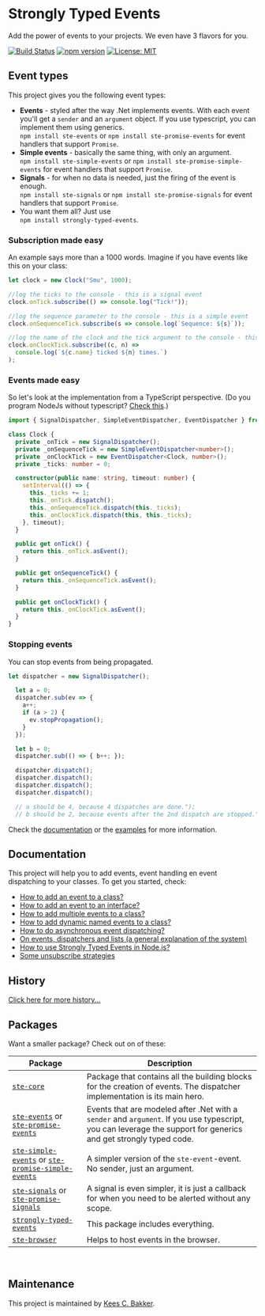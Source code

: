 # Strongly Typed Events
Add the power of events to your projects. We even have 3 flavors for you.

[![Build Status](https://github.com/KeesCBakker/Strongly-Typed-Events-for-TypeScript/actions/workflows/node.js.yml/badge.svg)](https://github.com/KeesCBakker/Strongly-Typed-Events-for-TypeScript/actions/workflows/node.js.yml)
[![npm version](https://badge.fury.io/js/strongly-typed-events.svg)](https://badge.fury.io/js/strongly-typed-events)
[![License: MIT](https://img.shields.io/badge/License-MIT-yellow.svg)](https://opensource.org/licenses/MIT)

## Event types
This project gives you the following event types:
- **Events** - styled after the way .Net implements events. With each event you'll get a `sender` and an `argument` object. If you use typescript, you can implement them using generics.<br/>`npm install ste-events` or `npm install ste-promise-events` for event handlers that support `Promise`.
- **Simple events** - basically the same thing, with only an argument.<br/>`npm install ste-simple-events` or `npm install ste-promise-simple-events` for event handlers that support `Promise`.
- **Signals** - for when no data is needed, just the firing of the event is enough.<br/>`npm install ste-signals` or `npm install ste-promise-signals` for event handlers that support `Promise`.
- You want them all? Just use<br/>`npm install strongly-typed-events`.


### Subscription made easy
An example says more than a 1000 words. Imagine if you have events like this on your class:
```typescript
let clock = new Clock("Smu", 1000);

//log the ticks to the console - this is a signal event
clock.onTick.subscribe(() => console.log("Tick!"));

//log the sequence parameter to the console - this is a simple event
clock.onSequenceTick.subscribe(s => console.log(`Sequence: ${s}`));

//log the name of the clock and the tick argument to the console - this is an event
clock.onClockTick.subscribe((c, n) =>
  console.log(`${c.name} ticked ${n} times.`)
);
```

### Events made easy
So let's look at the implementation from a TypeScript perspective. (Do you program NodeJs without typescript? <a href="documentation/HowToUseInNodeJs.md">Check this</a>.)

```typescript
import { SignalDispatcher, SimpleEventDispatcher, EventDispatcher } from "strongly-typed-events";

class Clock {
  private _onTick = new SignalDispatcher();
  private _onSequenceTick = new SimpleEventDispatcher<number>();
  private _onClockTick = new EventDispatcher<Clock, number>();
  private _ticks: number = 0;

  constructor(public name: string, timeout: number) {
    setInterval(() => {
      this._ticks += 1;
      this._onTick.dispatch();
      this._onSequenceTick.dispatch(this._ticks);
      this._onClockTick.dispatch(this, this._ticks);
    }, timeout);
  }

  public get onTick() {
    return this._onTick.asEvent();
  }

  public get onSequenceTick() {
    return this._onSequenceTick.asEvent();
  }

  public get onClockTick() {
    return this._onClockTick.asEvent();
  }
}
```

### Stopping events
You can stop events from being propagated.

```typescript
let dispatcher = new SignalDispatcher();

  let a = 0;
  dispatcher.sub(ev => {
    a++;
    if (a > 2) {
      ev.stopPropagation();
    }
  });

  let b = 0;
  dispatcher.sub(() => { b++; });

  dispatcher.dispatch();
  dispatcher.dispatch();
  dispatcher.dispatch();
  dispatcher.dispatch();

  // a should be 4, because 4 dispatches are done.");
  // b should be 2, because events after the 2nd dispatch are stopped."

```

Check the <a href="documentation">documentation</a> or the <a href="examples">examples</a> for more information.

## Documentation
This project will help you to add events, event handling en event dispatching to your classes. To get you started, check:

- <a href="documentation/HowToAddAnEventToAClass.md">How to add an event to a class?</a>
- <a href="documentation/HowToAddAnEventToAnInterface.md">How to add an event to an interface?</a>
- <a href="documentation/HowToAddMultipleEventsToAClass.md">How to add multiple events to a class?</a>
- <a href="documentation/HowToAddDynamicNamedEeventsToAClass.md">How to add dynamic named events to a class?</a>
- <a href="documentation/HowToDoAsynchronousEventDispatching.md">How to do asynchronous event dispatching?</a>
- <a href="documentation/OnEventsDispatchersAndLists.md">On events, dispatchers and lists (a general explanation of the system)</a>
- <a href="documentation/HowToUseInNodeJs.md">How to use Strongly Typed Events in Node.js?</a>
- <a href="documentation/SomeUnsubStrategies.md">Some unsubscribe strategies</a>

## History
<a href="documentation/history.md">Click here for more history...</a>

## Packages
Want a smaller package? Check out on of these:

|Package|Description|
|-------|-----------|
|<a href="https://www.npmjs.com/package/ste-core">`ste-core`</a>|Package that contains all the building blocks for the creation of events. The dispatcher implementation is its main hero.|
|<a href="https://www.npmjs.com/package/ste-events">`ste-events`</a> or <a href="https://www.npmjs.com/package/ste-promise-events">`ste-promise-events`</a>|Events that are modeled after .Net with a `sender` and `argument`. If you use typescript, you can leverage the support for generics and get strongly typed code.|
|<a href="https://www.npmjs.com/package/ste-simple-events">`ste-simple-events`</a> or <a href="https://www.npmjs.com/package/ste-promise-simple-events">`ste-promise-simple-events`</a>|A simpler version of the `ste-event`-event. No sender, just an argument.|
|<a href="https://www.npmjs.com/package/ste-signals">`ste-signals`</a> or <a href="https://www.npmjs.com/package/ste-promise-signals">`ste-promise-signals`</a>|A signal is even simpler, it is just a callback for when you need to be alerted without any scope.|
|<a href="https://www.npmjs.com/package/strongly-typed-events">`strongly-typed-events`</a>|This package includes everything.|
|<a href="https://www.npmjs.com/package/ste-browser">`ste-browser`</a>|Helps to host events in the browser.|
<br/>

## Maintenance
This project is maintained by <a href="https://keestalkstech.com/">Kees C. Bakker</a>.
